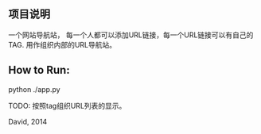 ## 项目说明 
一个网站导航站，
每一个人都可以添加URL链接，每一个URL链接可以有自己的TAG. 用作组织内部的URL导航站。

## How to Run:
python ./app.py

TODO:
按照tag组织URL列表的显示。

David, 2014
